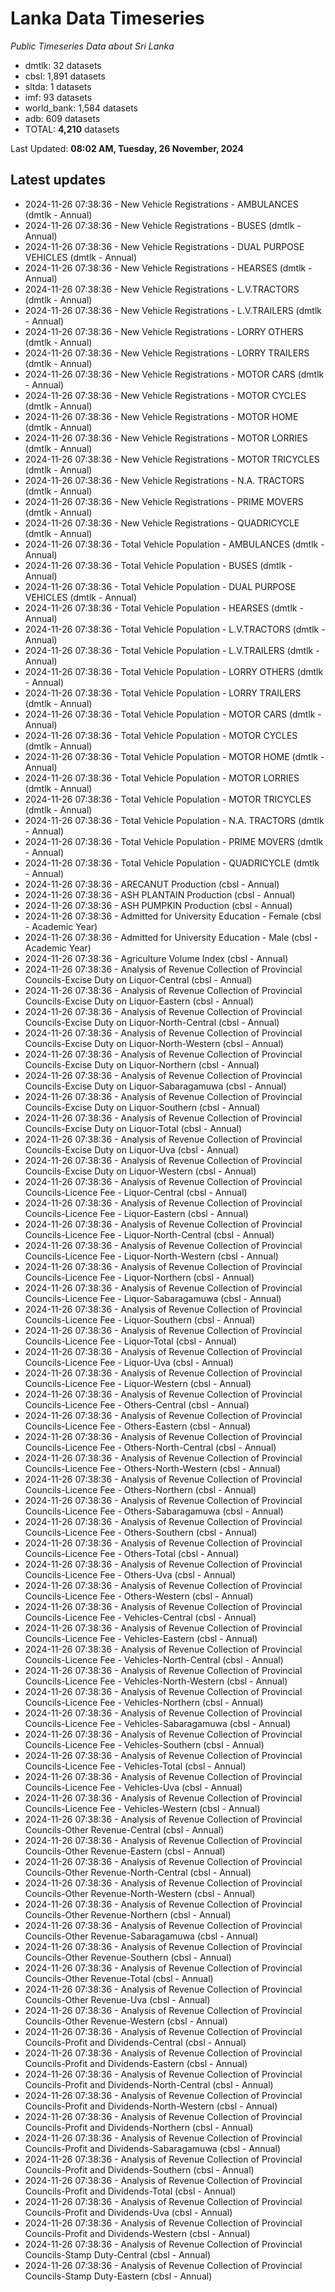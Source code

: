 # Lanka Data Timeseries
*Public Timeseries Data about Sri Lanka*

* dmtlk: 32 datasets
* cbsl: 1,891 datasets
* sltda: 1 datasets
* imf: 93 datasets
* world_bank: 1,584 datasets
* adb: 609 datasets
* TOTAL: **4,210** datasets

Last Updated: **08:02 AM, Tuesday, 26 November, 2024**

## Latest updates

* 2024-11-26 07:38:36 - New Vehicle Registrations - AMBULANCES (dmtlk - Annual)
* 2024-11-26 07:38:36 - New Vehicle Registrations - BUSES (dmtlk - Annual)
* 2024-11-26 07:38:36 - New Vehicle Registrations - DUAL PURPOSE VEHICLES (dmtlk - Annual)
* 2024-11-26 07:38:36 - New Vehicle Registrations - HEARSES (dmtlk - Annual)
* 2024-11-26 07:38:36 - New Vehicle Registrations - L.V.TRACTORS (dmtlk - Annual)
* 2024-11-26 07:38:36 - New Vehicle Registrations - L.V.TRAILERS (dmtlk - Annual)
* 2024-11-26 07:38:36 - New Vehicle Registrations - LORRY OTHERS (dmtlk - Annual)
* 2024-11-26 07:38:36 - New Vehicle Registrations - LORRY TRAILERS (dmtlk - Annual)
* 2024-11-26 07:38:36 - New Vehicle Registrations - MOTOR CARS (dmtlk - Annual)
* 2024-11-26 07:38:36 - New Vehicle Registrations - MOTOR CYCLES (dmtlk - Annual)
* 2024-11-26 07:38:36 - New Vehicle Registrations - MOTOR HOME (dmtlk - Annual)
* 2024-11-26 07:38:36 - New Vehicle Registrations - MOTOR LORRIES (dmtlk - Annual)
* 2024-11-26 07:38:36 - New Vehicle Registrations - MOTOR TRICYCLES (dmtlk - Annual)
* 2024-11-26 07:38:36 - New Vehicle Registrations - N.A. TRACTORS (dmtlk - Annual)
* 2024-11-26 07:38:36 - New Vehicle Registrations - PRIME MOVERS (dmtlk - Annual)
* 2024-11-26 07:38:36 - New Vehicle Registrations - QUADRICYCLE (dmtlk - Annual)
* 2024-11-26 07:38:36 - Total Vehicle Population - AMBULANCES (dmtlk - Annual)
* 2024-11-26 07:38:36 - Total Vehicle Population - BUSES (dmtlk - Annual)
* 2024-11-26 07:38:36 - Total Vehicle Population - DUAL PURPOSE VEHICLES (dmtlk - Annual)
* 2024-11-26 07:38:36 - Total Vehicle Population - HEARSES (dmtlk - Annual)
* 2024-11-26 07:38:36 - Total Vehicle Population - L.V.TRACTORS (dmtlk - Annual)
* 2024-11-26 07:38:36 - Total Vehicle Population - L.V.TRAILERS (dmtlk - Annual)
* 2024-11-26 07:38:36 - Total Vehicle Population - LORRY OTHERS (dmtlk - Annual)
* 2024-11-26 07:38:36 - Total Vehicle Population - LORRY TRAILERS (dmtlk - Annual)
* 2024-11-26 07:38:36 - Total Vehicle Population - MOTOR CARS (dmtlk - Annual)
* 2024-11-26 07:38:36 - Total Vehicle Population - MOTOR CYCLES (dmtlk - Annual)
* 2024-11-26 07:38:36 - Total Vehicle Population - MOTOR HOME (dmtlk - Annual)
* 2024-11-26 07:38:36 - Total Vehicle Population - MOTOR LORRIES (dmtlk - Annual)
* 2024-11-26 07:38:36 - Total Vehicle Population - MOTOR TRICYCLES (dmtlk - Annual)
* 2024-11-26 07:38:36 - Total Vehicle Population - N.A. TRACTORS (dmtlk - Annual)
* 2024-11-26 07:38:36 - Total Vehicle Population - PRIME MOVERS (dmtlk - Annual)
* 2024-11-26 07:38:36 - Total Vehicle Population - QUADRICYCLE (dmtlk - Annual)
* 2024-11-26 07:38:36 - ARECANUT Production (cbsl - Annual)
* 2024-11-26 07:38:36 - ASH PLANTAIN Production (cbsl - Annual)
* 2024-11-26 07:38:36 - ASH PUMPKIN Production (cbsl - Annual)
* 2024-11-26 07:38:36 - Admitted for University Education - Female (cbsl - Academic Year)
* 2024-11-26 07:38:36 - Admitted for University Education - Male (cbsl - Academic Year)
* 2024-11-26 07:38:36 - Agriculture Volume Index (cbsl - Annual)
* 2024-11-26 07:38:36 - Analysis of Revenue Collection of Provincial Councils-Excise Duty on Liquor-Central (cbsl - Annual)
* 2024-11-26 07:38:36 - Analysis of Revenue Collection of Provincial Councils-Excise Duty on Liquor-Eastern (cbsl - Annual)
* 2024-11-26 07:38:36 - Analysis of Revenue Collection of Provincial Councils-Excise Duty on Liquor-North-Central (cbsl - Annual)
* 2024-11-26 07:38:36 - Analysis of Revenue Collection of Provincial Councils-Excise Duty on Liquor-North-Western (cbsl - Annual)
* 2024-11-26 07:38:36 - Analysis of Revenue Collection of Provincial Councils-Excise Duty on Liquor-Northern (cbsl - Annual)
* 2024-11-26 07:38:36 - Analysis of Revenue Collection of Provincial Councils-Excise Duty on Liquor-Sabaragamuwa (cbsl - Annual)
* 2024-11-26 07:38:36 - Analysis of Revenue Collection of Provincial Councils-Excise Duty on Liquor-Southern (cbsl - Annual)
* 2024-11-26 07:38:36 - Analysis of Revenue Collection of Provincial Councils-Excise Duty on Liquor-Total (cbsl - Annual)
* 2024-11-26 07:38:36 - Analysis of Revenue Collection of Provincial Councils-Excise Duty on Liquor-Uva (cbsl - Annual)
* 2024-11-26 07:38:36 - Analysis of Revenue Collection of Provincial Councils-Excise Duty on Liquor-Western (cbsl - Annual)
* 2024-11-26 07:38:36 - Analysis of Revenue Collection of Provincial Councils-Licence Fee - Liquor-Central (cbsl - Annual)
* 2024-11-26 07:38:36 - Analysis of Revenue Collection of Provincial Councils-Licence Fee - Liquor-Eastern (cbsl - Annual)
* 2024-11-26 07:38:36 - Analysis of Revenue Collection of Provincial Councils-Licence Fee - Liquor-North-Central (cbsl - Annual)
* 2024-11-26 07:38:36 - Analysis of Revenue Collection of Provincial Councils-Licence Fee - Liquor-North-Western (cbsl - Annual)
* 2024-11-26 07:38:36 - Analysis of Revenue Collection of Provincial Councils-Licence Fee - Liquor-Northern (cbsl - Annual)
* 2024-11-26 07:38:36 - Analysis of Revenue Collection of Provincial Councils-Licence Fee - Liquor-Sabaragamuwa (cbsl - Annual)
* 2024-11-26 07:38:36 - Analysis of Revenue Collection of Provincial Councils-Licence Fee - Liquor-Southern (cbsl - Annual)
* 2024-11-26 07:38:36 - Analysis of Revenue Collection of Provincial Councils-Licence Fee - Liquor-Total (cbsl - Annual)
* 2024-11-26 07:38:36 - Analysis of Revenue Collection of Provincial Councils-Licence Fee - Liquor-Uva (cbsl - Annual)
* 2024-11-26 07:38:36 - Analysis of Revenue Collection of Provincial Councils-Licence Fee - Liquor-Western (cbsl - Annual)
* 2024-11-26 07:38:36 - Analysis of Revenue Collection of Provincial Councils-Licence Fee - Others-Central (cbsl - Annual)
* 2024-11-26 07:38:36 - Analysis of Revenue Collection of Provincial Councils-Licence Fee - Others-Eastern (cbsl - Annual)
* 2024-11-26 07:38:36 - Analysis of Revenue Collection of Provincial Councils-Licence Fee - Others-North-Central (cbsl - Annual)
* 2024-11-26 07:38:36 - Analysis of Revenue Collection of Provincial Councils-Licence Fee - Others-North-Western (cbsl - Annual)
* 2024-11-26 07:38:36 - Analysis of Revenue Collection of Provincial Councils-Licence Fee - Others-Northern (cbsl - Annual)
* 2024-11-26 07:38:36 - Analysis of Revenue Collection of Provincial Councils-Licence Fee - Others-Sabaragamuwa (cbsl - Annual)
* 2024-11-26 07:38:36 - Analysis of Revenue Collection of Provincial Councils-Licence Fee - Others-Southern (cbsl - Annual)
* 2024-11-26 07:38:36 - Analysis of Revenue Collection of Provincial Councils-Licence Fee - Others-Total (cbsl - Annual)
* 2024-11-26 07:38:36 - Analysis of Revenue Collection of Provincial Councils-Licence Fee - Others-Uva (cbsl - Annual)
* 2024-11-26 07:38:36 - Analysis of Revenue Collection of Provincial Councils-Licence Fee - Others-Western (cbsl - Annual)
* 2024-11-26 07:38:36 - Analysis of Revenue Collection of Provincial Councils-Licence Fee - Vehicles-Central (cbsl - Annual)
* 2024-11-26 07:38:36 - Analysis of Revenue Collection of Provincial Councils-Licence Fee - Vehicles-Eastern (cbsl - Annual)
* 2024-11-26 07:38:36 - Analysis of Revenue Collection of Provincial Councils-Licence Fee - Vehicles-North-Central (cbsl - Annual)
* 2024-11-26 07:38:36 - Analysis of Revenue Collection of Provincial Councils-Licence Fee - Vehicles-North-Western (cbsl - Annual)
* 2024-11-26 07:38:36 - Analysis of Revenue Collection of Provincial Councils-Licence Fee - Vehicles-Northern (cbsl - Annual)
* 2024-11-26 07:38:36 - Analysis of Revenue Collection of Provincial Councils-Licence Fee - Vehicles-Sabaragamuwa (cbsl - Annual)
* 2024-11-26 07:38:36 - Analysis of Revenue Collection of Provincial Councils-Licence Fee - Vehicles-Southern (cbsl - Annual)
* 2024-11-26 07:38:36 - Analysis of Revenue Collection of Provincial Councils-Licence Fee - Vehicles-Total (cbsl - Annual)
* 2024-11-26 07:38:36 - Analysis of Revenue Collection of Provincial Councils-Licence Fee - Vehicles-Uva (cbsl - Annual)
* 2024-11-26 07:38:36 - Analysis of Revenue Collection of Provincial Councils-Licence Fee - Vehicles-Western (cbsl - Annual)
* 2024-11-26 07:38:36 - Analysis of Revenue Collection of Provincial Councils-Other Revenue-Central (cbsl - Annual)
* 2024-11-26 07:38:36 - Analysis of Revenue Collection of Provincial Councils-Other Revenue-Eastern (cbsl - Annual)
* 2024-11-26 07:38:36 - Analysis of Revenue Collection of Provincial Councils-Other Revenue-North-Central (cbsl - Annual)
* 2024-11-26 07:38:36 - Analysis of Revenue Collection of Provincial Councils-Other Revenue-North-Western (cbsl - Annual)
* 2024-11-26 07:38:36 - Analysis of Revenue Collection of Provincial Councils-Other Revenue-Northern (cbsl - Annual)
* 2024-11-26 07:38:36 - Analysis of Revenue Collection of Provincial Councils-Other Revenue-Sabaragamuwa (cbsl - Annual)
* 2024-11-26 07:38:36 - Analysis of Revenue Collection of Provincial Councils-Other Revenue-Southern (cbsl - Annual)
* 2024-11-26 07:38:36 - Analysis of Revenue Collection of Provincial Councils-Other Revenue-Total (cbsl - Annual)
* 2024-11-26 07:38:36 - Analysis of Revenue Collection of Provincial Councils-Other Revenue-Uva (cbsl - Annual)
* 2024-11-26 07:38:36 - Analysis of Revenue Collection of Provincial Councils-Other Revenue-Western (cbsl - Annual)
* 2024-11-26 07:38:36 - Analysis of Revenue Collection of Provincial Councils-Profit and Dividends-Central (cbsl - Annual)
* 2024-11-26 07:38:36 - Analysis of Revenue Collection of Provincial Councils-Profit and Dividends-Eastern (cbsl - Annual)
* 2024-11-26 07:38:36 - Analysis of Revenue Collection of Provincial Councils-Profit and Dividends-North-Central (cbsl - Annual)
* 2024-11-26 07:38:36 - Analysis of Revenue Collection of Provincial Councils-Profit and Dividends-North-Western (cbsl - Annual)
* 2024-11-26 07:38:36 - Analysis of Revenue Collection of Provincial Councils-Profit and Dividends-Northern (cbsl - Annual)
* 2024-11-26 07:38:36 - Analysis of Revenue Collection of Provincial Councils-Profit and Dividends-Sabaragamuwa (cbsl - Annual)
* 2024-11-26 07:38:36 - Analysis of Revenue Collection of Provincial Councils-Profit and Dividends-Southern (cbsl - Annual)
* 2024-11-26 07:38:36 - Analysis of Revenue Collection of Provincial Councils-Profit and Dividends-Total (cbsl - Annual)
* 2024-11-26 07:38:36 - Analysis of Revenue Collection of Provincial Councils-Profit and Dividends-Uva (cbsl - Annual)
* 2024-11-26 07:38:36 - Analysis of Revenue Collection of Provincial Councils-Profit and Dividends-Western (cbsl - Annual)
* 2024-11-26 07:38:36 - Analysis of Revenue Collection of Provincial Councils-Stamp Duty-Central (cbsl - Annual)
* 2024-11-26 07:38:36 - Analysis of Revenue Collection of Provincial Councils-Stamp Duty-Eastern (cbsl - Annual)